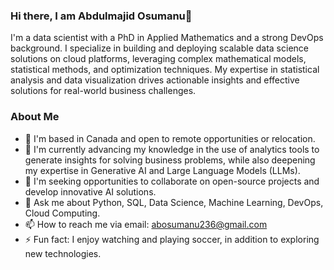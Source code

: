 ### Hi there, I am Abdulmajid Osumanu👋

<!-- I am a data scientist with a PhD in Applied Mathematics, also an experienced DevOps Engineer. I am skilled in complex mathematical models, statistical methods, and optimization techniques. With extensive experience in deploying scalable data science solutions on cloud platforms and a strong background in statistical analysis and data visualization, I'm dedicated to delivering data-driven solutions that enhance business outcomes to solve real-world challenges.

-->
I'm a data scientist with a PhD in Applied Mathematics and a strong DevOps background. I specialize in building and deploying scalable data science solutions on cloud platforms, leveraging complex mathematical models, statistical methods, and optimization techniques. My expertise in statistical analysis and data visualization drives actionable insights and effective solutions for real-world business challenges.


### About Me
- 📍 I'm based in Canada and open to remote opportunities or relocation.
- 🌱 I'm currently advancing my knowledge in the use of analytics tools to generate insights for solving business problems, while also deepening my expertise in Generative AI and Large Language Models (LLMs). 
- 👯 I'm seeking opportunities to collaborate on open-source projects and develop innovative AI solutions.
- 💬 Ask me about Python, SQL, Data Science, Machine Learning, DevOps, Cloud Computing.  
- 📫 How to reach me via email: abosumanu236@gmail.com
- ⚡ Fun fact: I enjoy watching and playing soccer, in addition to exploring new technologies. 



<!--
**Trigmatic/Trigmatic** is a ✨ _special_ ✨ repository because its `README.md` (this file) appears on your GitHub profile.

Here are some ideas to get you started:

- 🔭 I’m currently working on ...
- 🌱 I’m currently learning ...
- 👯 I’m looking to collaborate on ...
- 🤔 I’m looking for help with ...
- 💬 Ask me about ...
- 📫 How to reach me: ...
- 😄 Pronouns: ...
- ⚡ Fun fact: ...
-->

